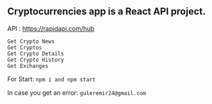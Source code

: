 ## Cryptocurrencies app is a React API project. 

API : https://rapidapi.com/hub
```
Get Crypto News
Get Cryptos
Get Crypto Details
Get Crypto History 
Get Exchanges
```

For Start: ` npm i and npm start `

In case you get an error: ` guleremir24@gmail.com `
